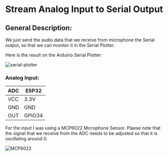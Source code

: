 
# Stream Analog Input to Serial Output

## General Description:

We just send the audio data that we receive from microphone the Serial output, so that we can monitor it in the Serial Plotter.

Here is the result on the Arduino Serial Plotter:

![serial-plotter](https://pschatzmann.github.io/Resources/img/serial-plotter-sine.png)


### Analog Input:

| ADC     |  ESP32
| --------| ---------------
| VCC     |  3.3V
| GND     |  GND
| OUT     |  GPIO34

For the input I was using a MCP6022 Microphone Sensor.
Plaese note that the signal that we receive from the ADC needs to be adjusted so that it is oscillating around 0.

![MCP6022](https://pschatzmann.github.io/Resources/img/mcp6022.jpeg)
